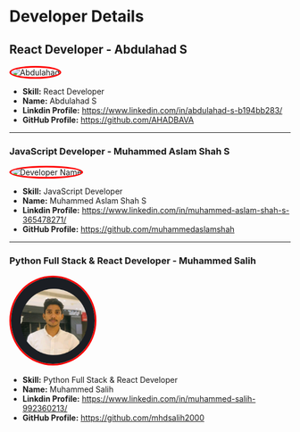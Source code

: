 # Developer Details

## React Developer - Abdulahad S

<img src="https://github.com/SPDC-ORG/Developer-Details/blob/main/IMG_1579.png" alt="Abdulahad" width="150" style="border: 3px solid #ff0000; border-radius: 50%;">

- **Skill:** React Developer 
- **Name:** Abdulahad S
- **Linkdin Profile:** https://www.linkedin.com/in/abdulahad-s-b194bb283/
- **GitHub Profile:**  https://github.com/AHADBAVA
---

### JavaScript Developer - Muhammed Aslam Shah S

<img src="https://avatars.githubusercontent.com/u/119589957?v=4" alt="Developer Name" width="150" style="border: 3px solid #ff0000; border-radius: 50%;">

- **Skill:** JavaScript Developer 
- **Name:** Muhammed Aslam Shah S
- **Linkdin Profile:** https://www.linkedin.com/in/muhammed-aslam-shah-s-365478271/
- **GitHub Profile:**  https://github.com/muhammedaslamshah

- ---

### Python Full Stack & React Developer - Muhammed Salih

<img src="https://github.com/SPDC-ORG/Our-Developers-Details/blob/main/photo_2023-12-31_13-38-40.jpg" alt="Developer Name" width="150" style="border: 3px solid #ff0000; border-radius: 50%;">

- **Skill:** Python Full Stack & React Developer
- **Name:** Muhammed Salih
- **Linkdin Profile:** https://www.linkedin.com/in/muhammed-salih-992360213/
- **GitHub Profile:**  https://github.com/mhdsalih2000



